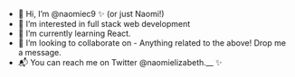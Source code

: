 - 👋 Hi, I’m @naomiec9 ✨ (or just Naomi!)
- 👀 I’m interested in full stack web development
- 🌱 I’m currently learning React.
- 💞️ I’m looking to collaborate on - Anything related to the above! Drop me a message.  
- 📬 You can reach me on Twitter @naomielizabeth.__
✨ 
<!---
naomiec9/naomiec9 is a ✨ special ✨ repository because its `README.md` (this file) appears on your GitHub profile.
You can click the Preview link to take a look at your changes.
--->
